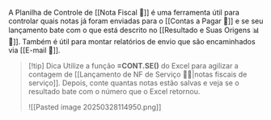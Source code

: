 A Planilha de Controle de [[Nota Fiscal 📃]] é uma ferramenta útil para controlar quais notas já foram enviadas para o [[Contas a Pagar 💸]] e se seu lançamento bate com o que está descrito no [[Resultado e Suas Origens 📊📄]]. Também é útil para montar relatórios de envio que são encaminhados via [[E-mail 📧]].

> [!tip] Dica
> Utilize a função **=CONT.SE()** do Excel para agilizar a contagem de [[Lançamento de NF de Serviço 📃👷|notas fiscais de serviço]]. Depois, conte quantas notas estão salvas e veja se o resultado bate com o número que o Excel retornou.
> 
> ![[Pasted image 20250328114950.png]]



